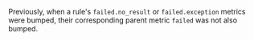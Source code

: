 Previously, when a rule's `failed.no_result` or `failed.exception` metrics were bumped, their corresponding parent metric `failed` was not also bumped.
